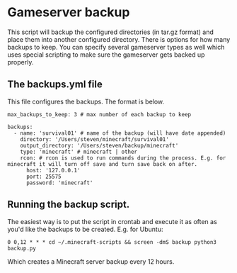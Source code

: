 # Gameserver backup
This script will backup the configured directories (in tar.gz format) and place them into another configured directory. There is options for how many backups to keep. You can specify several gameserver types as well which uses special scripting to make sure the gameserver gets backed up properly.

## The backups.yml file   
This file configures the backups. The format is below.   
```
max_backups_to_keep: 3 # max number of each backup to keep

backups:
  - name: 'survival01' # name of the backup (will have date appended)
    directory: '/Users/steven/minecraft/survival01'
    output_directory: '/Users/steven/backup/minecraft'
    type: 'minecraft' # minecraft | other
    rcon: # rcon is used to run commands during the process. E.g. for minecraft it will turn off save and turn save back on after.
      host: '127.0.0.1'
      port: 25575
      password: 'minecraft'
```

## Running the backup script.
The easiest way is to put the script in crontab and execute it as often as you'd like the backups to be created. E.g. for Ubuntu:  
```
0 0,12 * * * cd ~/.minecraft-scripts && screen -dmS backup python3 backup.py
```
Which creates a Minecraft server backup every 12 hours.
